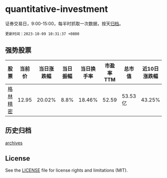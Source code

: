 # quantitative-investment

证券交易日，9:00-15:00，每半时抓取一次数据，按天[归档](archives)。

`更新时间：2023-10-09 10:31:37 +0800`

## 强势股票

|股票|当前价|当日涨跌幅|当日振幅|当日换手率|市盈率TTM|总市值|近10日涨跌幅|
|----|----|----|----|----|----|----|----|
|[格林精密](https://xueqiu.com/S/SZ300968)|12.95|20.02%|8.8%|18.46%|52.59|53.53亿|43.25%|

## 历史归档

[archives](archives)

## License

See the [LICENSE](LICENSE) file for license rights and limitations (MIT).
